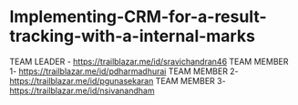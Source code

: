 # Implementing-CRM-for-a-result-tracking-with-a-internal-marks
TEAM LEADER - https://trailblazar.me/id/sravichandran46
TEAM MEMBER 1- https://trailblazar.me/id/pdharmadhurai
TEAM MEMBER 2- https://trailblazar.me/id/pgunasekaran 
TEAM MEMBER 3- https://trailblazar.me/id/nsivanandham 
